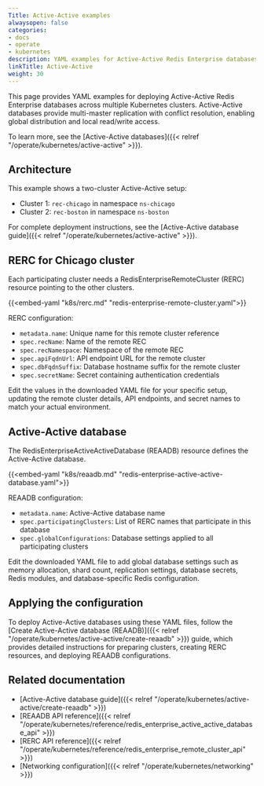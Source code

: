 ```yaml
---
Title: Active-Active examples
alwaysopen: false
categories:
- docs
- operate
- kubernetes
description: YAML examples for Active-Active Redis Enterprise databases across multiple Kubernetes clusters.
linkTitle: Active-Active
weight: 30
---
```


This page provides YAML examples for deploying Active-Active Redis Enterprise databases across multiple Kubernetes clusters. Active-Active databases provide multi-master replication with conflict resolution, enabling global distribution and local read/write access.

To learn more, see the [Active-Active databases]({{< relref "/operate/kubernetes/active-active" >}}).

## Architecture

This example shows a two-cluster Active-Active setup:
- Cluster 1: `rec-chicago` in namespace `ns-chicago`
- Cluster 2: `rec-boston` in namespace `ns-boston`

For complete deployment instructions, see the [Active-Active database guide]({{< relref "/operate/kubernetes/active-active" >}}).

## RERC for Chicago cluster

Each participating cluster needs a RedisEnterpriseRemoteCluster (RERC) resource pointing to the other clusters.

{{<embed-yaml "k8s/rerc.md" "redis-enterprise-remote-cluster.yaml">}}

RERC configuration:
- `metadata.name`: Unique name for this remote cluster reference
- `spec.recName`: Name of the remote REC
- `spec.recNamespace`: Namespace of the remote REC
- `spec.apiFqdnUrl`: API endpoint URL for the remote cluster
- `spec.dbFqdnSuffix`: Database hostname suffix for the remote cluster
- `spec.secretName`: Secret containing authentication credentials

Edit the values in the downloaded YAML file for your specific setup, updating the remote cluster details, API endpoints, and secret names to match your actual environment.

## Active-Active database

The RedisEnterpriseActiveActiveDatabase (REAADB) resource defines the Active-Active database.

{{<embed-yaml "k8s/reaadb.md" "redis-enterprise-active-active-database.yaml">}}

REAADB configuration:
- `metadata.name`: Active-Active database name
- `spec.participatingClusters`: List of RERC names that participate in this database
- `spec.globalConfigurations`: Database settings applied to all participating clusters

Edit the downloaded YAML file to add global database settings such as memory allocation, shard count, replication settings, database secrets, Redis modules, and database-specific Redis configuration.

## Applying the configuration

To deploy Active-Active databases using these YAML files, follow the [Create Active-Active database (REAADB)]({{< relref "/operate/kubernetes/active-active/create-reaadb" >}}) guide, which provides detailed instructions for preparing clusters, creating RERC resources, and deploying REAADB configurations.

## Related documentation

- [Active-Active database guide]({{< relref "/operate/kubernetes/active-active/create-reaadb" >}})
- [REAADB API reference]({{< relref "/operate/kubernetes/reference/redis_enterprise_active_active_database_api" >}})
- [RERC API reference]({{< relref "/operate/kubernetes/reference/redis_enterprise_remote_cluster_api" >}})
- [Networking configuration]({{< relref "/operate/kubernetes/networking" >}})
